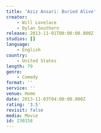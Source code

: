 ```yaml
---
title: 'Aziz Ansari: Buried Alive'
creator:
    - Will Lovelace
    - Dylan Southern
release: 2013-11-01T00:00:00.000Z
studios: []
language:
    - English
country:
    - United States
length: 79
genre:
    - Comedy
format: ''
service: ''
venue: Home
date: 2013-11-03T04:00:00.000Z
rating: '3.5'
revisit: false
media: Movie
id: 230158
---
```



